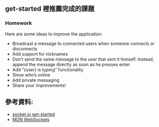 ## get-started 裡推薦完成的課題
### Homework
Here are some ideas to improve the application:

* Broadcast a message to connected users when someone connects or disconnects
* Add support for nicknames
* Don’t send the same message to the user that sent it himself. Instead, append the message directly as soon as he presses enter.
* Add “{user} is typing” functionality
* Show who’s online
* Add private messaging
* Share your improvements!


## 參考資料:
* [socket.io get-started](https://socket.io/get-started/chat/)
* [MDN WebSockets](https://developer.mozilla.org/zh-TW/docs/WebSockets)
